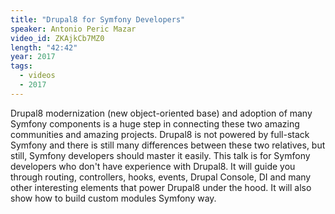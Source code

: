 ```yaml
---
title: "Drupal8 for Symfony Developers"
speaker: Antonio Peric Mazar
video_id: ZKAjkCb7MZ0
length: "42:42"
year: 2017
tags:
  - videos
  - 2017
---
```


Drupal8 modernization (new object-oriented base) and adoption of many Symfony components is a huge step in connecting these two amazing communities and amazing projects. Drupal8 is not powered by full-stack Symfony and there is still many differences between these two relatives, but still, Symfony developers should master it easily. This talk is for Symfony developers who don't have experience with Drupal8. It will guide you through routing, controllers, hooks, events, Drupal Console, DI and many other interesting elements that power Drupal8 under the hood. It will also show how to build custom modules Symfony way.
